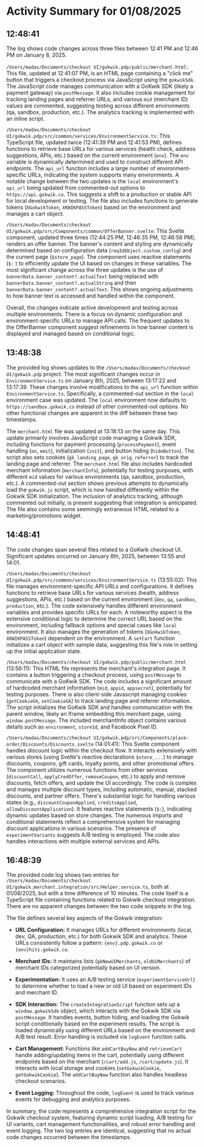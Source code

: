 # Activity Summary for 01/08/2025

## 12:48:41
The log shows code changes across three files between 12:41 PM and 12:46 PM on January 8, 2025.

`/Users/madav/Documents/checkout UI/gokwik.pdp/public/merchant.html`: This file, updated at 12:41:07 PM, is an HTML page containing a "click me" button that triggers a checkout process via JavaScript using the `gokwikSdk`.  The JavaScript code manages communication with a GoKwik SDK (likely a payment gateway) via `postMessage`.  It also includes cookie management for tracking landing pages and referrer URLs,  and various `mid` (merchant ID) values are commented, suggesting testing across different environments (qa, sandbox, production, etc.).  The analytics tracking is implemented with an inline script.

`/Users/madav/Documents/checkout UI/gokwik.pdp/src/common/services/EnvironmentService.ts`: This TypeScript file, updated twice (12:41:39 PM and 12:41:53 PM), defines functions to retrieve base URLs for various services (health check, address suggestions, APIs, etc.) based on the current environment (`env`). The `env` variable is dynamically determined and used to construct different API endpoints. The  `api_url` function includes a large number of environment-specific URLs, indicating the system supports many environments.  A notable change between the two updates is the `local` environment's `api_url` being updated from commented-out options to `https://api.gokwik.co`.  This suggests a shift to a production or stable API for local development or testing.  The file also includes functions to generate tokens (`XGokwikToken`, `XKWIKPASSToken`) based on the environment and manages a cart object.

`/Users/madav/Documents/checkout UI/gokwik.pdp/src/Components/common/OfferBanner.svelte`: This Svelte component, updated three times (12:44:25 PM, 12:46:35 PM, 12:46:58 PM), renders an offer banner.  The banner's content and styling are dynamically determined based on configuration data (`reqIdObject.custom_config`) and the current page (`$store_page`).  The component uses reactive statements (`$:` ) to efficiently update the UI based on changes in these variables.  The most significant change across the three updates is the use of `bannerData.banner_content?.actualText` being replaced with `bannerData.banner_content?.actualString` and then `bannerData.banner_content?.actualText`.  This shows ongoing adjustments to how banner text is accessed and handled within the component.


Overall, the changes indicate active development and testing across multiple environments.  There is a focus on dynamic configuration and environment-specific URLs to manage API calls.  The frequent updates to the OfferBanner component suggest refinements in how banner content is displayed and managed based on conditional logic.


## 13:48:38
The provided log shows updates to the `/Users/madav/Documents/checkout UI/gokwik.pdp` project.  The most significant changes occur in `EnvironmentService.ts` on January 8th, 2025, between 13:17:22 and 13:17:39.  These changes involve modifications to the `api_url` function within `EnvironmentService.ts`. Specifically, a commented-out section in the `local` environment case was updated.  The `local` environment now defaults to `https://sandbox.gokwik.co` instead of other commented-out options.  No other functional changes are apparent in the diff between these two timestamps.


The `merchant.html` file was updated at 13:18:13 on the same day. This update primarily involves JavaScript code managing a Gokwik SDK,  including functions for payment processing (`processPayment`), event handling (`on`, `emit`), initialization (`init`), and button hiding (`hideButton`).  The script also sets cookies (`gk_landing_page`, `gk_orig_referrer`) to track the landing page and referrer. The `merchant.html` file also includes hardcoded merchant information (`merchantInfo`),  potentially for testing purposes,  with different `mid` values for various environments (qa, sandbox, production, etc.).  A commented-out section shows previous attempts to dynamically load the `gokwik.js` script, which is now handled differently within the Gokwik SDK initialization. The inclusion of analytics tracking, although commented out initially, is present suggesting that integration is anticipated.  The file also contains some seemingly extraneous HTML related to a marketing/promotions widget.


## 14:48:41
The code changes span several files related to a GoKwik checkout UI.  Significant updates occurred on January 8th, 2025, between 13:55 and 14:01.

`/Users/madav/Documents/checkout UI/gokwik.pdp/src/common/services/EnvironmentService.ts` (13:55:02): This file manages environment-specific API URLs and configurations.  It defines functions to retrieve base URLs for various services (health, address suggestions, APIs, etc.) based on the current environment (`dev`, `qa`, `sandbox`, `production`, etc.).  The code extensively handles different environment variables and provides specific URLs for each.  A noteworthy aspect is the extensive conditional logic to determine the correct URL based on the environment, including fallback options and special cases like `local` environment.  It also manages the generation of tokens (`XGokwikToken`, `XKWIKPASSToken`) dependent on the environment.  A `setCart` function initializes a cart object with sample data, suggesting this file's role in setting up the initial application state.


`/Users/madav/Documents/checkout UI/gokwik.pdp/public/merchant.html` (13:56:11): This HTML file represents the merchant's integration page.  It contains a button triggering a checkout process, using  `postMessage` to communicate with a GoKwik SDK. The code includes a significant amount of hardcoded merchant information (`mid`, `appid`, `appsecret`), potentially for testing purposes. There is also client-side Javascript managing cookies (`getCookieGk`, `setCookieGk`) to track landing page and referrer information.  The script initializes the GoKwik SDK and handles communication with the parent window, likely an iframe embedding this merchant page, using `window.postMessage`.  The included merchantInfo object contains various details such as `environment`, `storeId`, and Facebook Pixel ID.


`/Users/madav/Documents/checkout UI/gokwik.pdp/src/Components/place-order/Discounts/Discounts.svelte` (14:01:41): This Svelte component handles discount logic within the checkout flow. It interacts extensively with various stores (using Svelte's reactive declarations `$store_...`) to manage discounts, coupons, gift cards, loyalty points, and other promotional offers.  The component utilizes numerous functions from other services (`discountCall`, `applyCredOffer`, `removeCoupon`, etc.) to apply and remove discounts, fetch offers, and update the UI accordingly. The code is complex and manages multiple discount types, including automatic, manual, stacked discounts, and partner offers.  There's substantial logic for handling various states (e.g., `discountCouponApplied`, `creditsApplied`, `allowDiscountApplication`).  It features reactive statements (`$:`), indicating dynamic updates based on store changes. The numerous imports and conditional statements reflect a comprehensive system for managing discount applications in various scenarios.  The presence of `experimentVariants` suggests A/B testing is employed.  The code also handles interactions with multiple external services and APIs.


## 16:48:39
The provided code log shows two entries for `/Users/madav/Documents/checkout UI/gokwik.merchant.integration/src/Helper.service.ts`, both at 01/08/2025, but with a time difference of 10 minutes.  The code itself is a TypeScript file containing functions related to Gokwik checkout integration. There are no apparent changes between the two code snippets in the log.

The file defines several key aspects of the Gokwik integration:

* **URL Configuration:**  It manages URLs for different environments (local, dev, QA, production, etc.) for both Gokwik SDK and analytics.  These URLs consistently follow a pattern:  `{env}.pdp.gokwik.co` or `{env}hits.gokwik.co`.

* **Merchant IDs:** It maintains lists (`gkNewUIMerchants`, `oldUiMerchants`) of merchant IDs categorized potentially based on UI version.

* **Experimentation:**  It uses an A/B testing service (`experimentServiceUrl`) to determine whether to load a new or old UI based on experiment IDs and merchant ID.

* **SDK Interaction:** The `createIntegrationScript` function sets up a `window.gokwikSdk` object, which interacts with the Gokwik SDK via `postMessage`.  It handles events, button hiding, and loading the Gokwik script conditionally based on the experiment results.  The script is loaded dynamically using different URLs based on the environment and A/B test result.  Error handling is included via `logEvent` function calls.

* **Cart Management:** Functions like `addCartBuyNow` and `retrieveCart` handle adding/updating items in the cart, potentially using different endpoints based on the merchant (`/cart/add.js`, `/cart/update.js`).  It interacts with local storage and cookies (`setGokwikCookie`, `getGokwikCookie`).  The `addCartBuyNow` function also handles headless checkout scenarios.

* **Event Logging:** Throughout the code, `logEvent` is used to track various events for debugging and analytics purposes.

In summary, the code represents a comprehensive integration script for the Gokwik checkout system, featuring dynamic script loading, A/B testing for UI variants, cart management functionalities, and robust error handling and event logging.  The two log entries are identical, suggesting that no actual code changes occurred between the timestamps.
